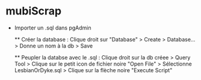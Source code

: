 # mubiScrap


* Importer un .sql dans pgAdmin
  
  ** Créer la database : 
  Clique droit sur "Database" > Create > Database... > Donne un nom à la db > Save

  ** Peupler la databse avec le .sql : 
  Clique droit sur la db créee > Query Tool > Clique sur le petit icon de fichier noire "Open File" > Sélectionne LesbianOrDyke.sql > Clique sur la flèche noire "Execute Script" 
